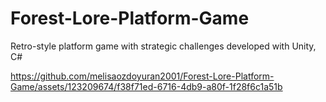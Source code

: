 # Forest-Lore-Platform-Game
Retro-style platform game with strategic challenges developed with Unity, C#






https://github.com/melisaozdoyuran2001/Forest-Lore-Platform-Game/assets/123209674/f38f71ed-6716-4db9-a80f-1f28f6c1a51b


